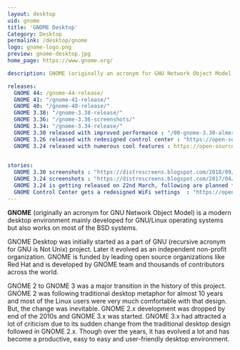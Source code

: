 ```yaml
---
layout: desktop
uid: gnome
title: 'GNOME Desktop'
Category: Desktop
permalink: /desktop/gnome
logo: gnome-logo.png
preview: gnome-desktop.jpg
home_page: https://www.gnome.org/

description: GNOME (originally an acronym for GNU Network Object Model) is a modern desktop environment mainly developed for GNU/Linux operating systems, but also works on most of the BSD systems. Stories & updates on GNOME Desktop.

releases:
  GNOME 44: /gnome-44-release/
  GNOME 41: "/gnome-41-release/"
  GNOME 40: "/gnome-40-release/"
  GNOME 3.38: "/gnome-3.38-release/"
  GNOME 3.36: "/gnome-3.36-screenshots/"
  GNOME 3.34: "/gnome-3.34-release/"
  GNOME 3.30 released with improved performance : "/00-gnome-3.30-almeria-released-with-improved-performance-and-more/"
  GNOME 3.26 released with redesigned control center : "https://open-source-feed.blogspot.com/2017/09/gnome-326-released-with-redesigned.html"
  GNOME 3.24 released with numerous cool features : https://open-source-feed.blogspot.com/2017/03/gnome-324-released-with-numerous-cool.html
    

stories:
  GNOME 3.30 screenshots : "https://distroscreens.blogspot.com/2018/09/gnome-330-almeria-screenshots.html"
  GNOME 3.24 screenshots : "https://distroscreens.blogspot.com/2017/04/gnome-324-screenshots.html"
  GNOME 3.24 is getting released on 22nd March, following are planned features : https://open-source-feed.blogspot.com/2017/03/gnome-324-is-getting-released-on-22nd.html
  GNOME Control Center gets a redesigned WiFi settings  : "https://open-source-feed.blogspot.com/2017/07/gnome-control-center-gets-redesigned.html"
---
```


**GNOME** (originally an acronym for GNU Network Object Model) is a modern desktop environment mainly developed for GNU/Linux operating systems but also works on most of the BSD systems.

GNOME Desktop was initially started as a part of GNU (recursive acronym for GNU is Not Unix) project. Later it evolved as an independent non-profit organization. GNOME is funded by leading open source organizations like Red Hat and is developed by GNOME team and thousands of contributors across the world.

GNOME 2 to GNOME 3 was a major transition in the history of this project. GNOME 2 was following traditional desktop metaphor for almost 10 years and most of the Linux users were very much comfortable with that design. But, the change was inevitable. GNOME 2.x development was dropped by end of the 2010s and GNOME 3.x was started. GNOME 3.x had attracted a lot of criticism due to its sudden change from the traditional desktop design followed in GNOME 2.x. Though over the years, it has evolved a lot and has become a productive, easy to easy and user-friendly desktop environment.